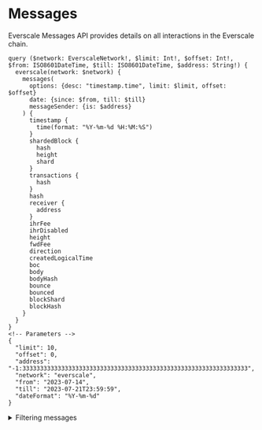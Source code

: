 
# Messages 

Everscale Messages API provides details on all interactions in the Everscale chain. 

```
query ($network: EverscaleNetwork!, $limit: Int!, $offset: Int!, $from: ISO8601DateTime, $till: ISO8601DateTime, $address: String!) {
  everscale(network: $network) {
    messages(
      options: {desc: "timestamp.time", limit: $limit, offset: $offset}
      date: {since: $from, till: $till}
      messageSender: {is: $address}
    ) {
      timestamp {
        time(format: "%Y-%m-%d %H:%M:%S")
      }
      shardedBlock {
        hash
        height
        shard
      }
      transactions {
        hash
      }
      hash
      receiver {
        address
      }
      ihrFee
      ihrDisabled
      height
      fwdFee
      direction
      createdLogicalTime
      boc
      body
      bodyHash
      bounce
      bounced
      blockShard
      blockHash
    }
  }
}
<!-- Parameters -->
{
  "limit": 10,
  "offset": 0,
  "address": "-1:3333333333333333333333333333333333333333333333333333333333333333",
  "network": "everscale",
  "from": "2023-07-14",
  "till": "2023-07-21T23:59:59",
  "dateFormat": "%Y-%m-%d"
}
```

<details>

<summary>Filtering messages</summary>

`messageBody`	The body of the message.

`blockHash`	The hash of the block that the message was sent in.

`messageBodyHash`	The hash of the message body.

`messageBounce`	Whether the message is a bounce message.

`messageBounced`	Whether the message has been bounced.

`messageCreatedLogicalTime`	The logical time at which the message was created.

`messageData`	The data of the message.

`messageDataHash`	The hash of the message data.

`messageDirection`	The direction of the message.

`messageFwdFee`	The forward fee for the message.

`messageHash`	The hash of the message.

`messageIhrDisabled`	Whether the message is ihr disabled.

`messageIndex`	The index of the message.

`messageIrbFee`	The irb fee for the message.

`messageReceiver`	The address of the message receiver.

`messageSender`	The address of the message sender.

`messageTypeName`	The name of the message type.

`messageValue`	The value of the message.

`previousBlock`	The hash of the previous block.

`shardedBlockHash`	The hash of the sharded block that the message was sent in.

`shardedBlockShard`	The shard of the sharded block that the message was sent in.

`shardedBlockWorkchain`	The workchain of the sharded block that the message was sent in.

`shardedHeight`	The height of the sharded block that the message was sent in.

`time`	The time at which the message was sent.

`txAborted`	Whether the transaction was aborted.

`txAccount`	The address of the account that sent the transaction.

`txEndStatus`	The final status of the transaction.

`txHash`	The hash of the transaction.

`txOriginalStatus`	The original status of the transaction.

</details>